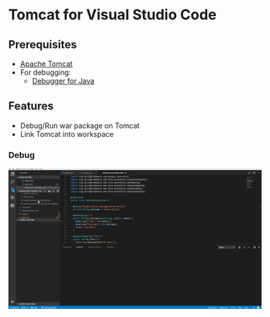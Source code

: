 # Tomcat for Visual Studio Code

## Prerequisites
* [Apache Tomcat](http://tomcat.apache.org/)
* For debugging:
  * [Debugger for Java](https://marketplace.visualstudio.com/items?itemName=vscjava.vscode-java-debug)

## Features
* Debug/Run war package on Tomcat
* Link Tomcat into workspace

### Debug
![Debug](resources/debug.gif)

